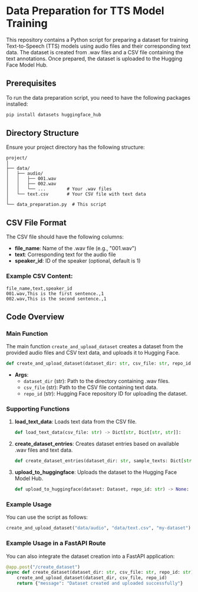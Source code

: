 
# Data Preparation for TTS Model Training

This repository contains a Python script for preparing a dataset for training Text-to-Speech (TTS) models using audio files and their corresponding text data. The dataset is created from .wav files and a CSV file containing the text annotations. Once prepared, the dataset is uploaded to the Hugging Face Model Hub.

## Prerequisites

To run the data preparation script, you need to have the following packages installed:

```bash
pip install datasets huggingface_hub
```

## Directory Structure

Ensure your project directory has the following structure:

```
project/
│
├── data/
│   ├── audio/
│   │   ├── 001.wav
│   │   ├── 002.wav
│   │   └── ...        # Your .wav files
│   └── text.csv       # Your CSV file with text data
│
└── data_preparation.py  # This script
```

## CSV File Format

The CSV file should have the following columns:

- **file_name**: Name of the .wav file (e.g., "001.wav")
- **text**: Corresponding text for the audio file
- **speaker_id**: ID of the speaker (optional, default is 1)

### Example CSV Content:

```csv
file_name,text,speaker_id
001.wav,This is the first sentence.,1
002.wav,This is the second sentence.,1
```

## Code Overview

### Main Function

The main function `create_and_upload_dataset` creates a dataset from the provided audio files and CSV text data, and uploads it to Hugging Face.

```python
def create_and_upload_dataset(dataset_dir: str, csv_file: str, repo_id: str) -> None:
```

- **Args**:
  - `dataset_dir` (str): Path to the directory containing .wav files.
  - `csv_file` (str): Path to the CSV file containing text data.
  - `repo_id` (str): Hugging Face repository ID for uploading the dataset.

### Supporting Functions

1. **load_text_data**: Loads text data from the CSV file.

    ```python
    def load_text_data(csv_file: str) -> Dict[str, Dict[str, str]]:
    ```

2. **create_dataset_entries**: Creates dataset entries based on available .wav files and text data.

    ```python
    def create_dataset_entries(dataset_dir: str, sample_texts: Dict[str, Dict[str, str]]) -> List[Dict]:
    ```

3. **upload_to_huggingface**: Uploads the dataset to the Hugging Face Model Hub.

    ```python
    def upload_to_huggingface(dataset: Dataset, repo_id: str) -> None:
    ```

### Example Usage

You can use the script as follows:

```python
create_and_upload_dataset("data/audio", "data/text.csv", "my-dataset")
```

### Example Usage in a FastAPI Route

You can also integrate the dataset creation into a FastAPI application:

```python
@app.post("/create_dataset")
async def create_dataset(dataset_dir: str, csv_file: str, repo_id: str):
    create_and_upload_dataset(dataset_dir, csv_file, repo_id)
    return {"message": "Dataset created and uploaded successfully"}
```

